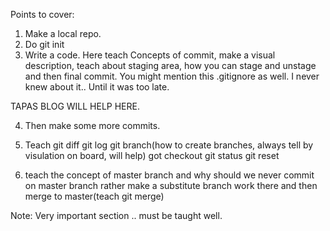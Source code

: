 Points to cover:


1. Make a local repo.
2. Do git init
3. Write a code. Here teach Concepts of commit, make a visual description, teach about staging area, how you can stage and unstage and then final commit.
You might mention this .gitignore as well. I never knew about it.. Until it was too late.

TAPAS BLOG WILL HELP HERE.


4. Then make some more commits. 
5. Teach git diff    git log    git branch(how to create branches, always tell by visulation on board, will help)    got checkout    git status     git reset   

6. teach the concept of master branch and why should we never commit on master branch rather make a substitute branch work there and then merge to master(teach git merge)



Note: Very important section .. must be taught well.


